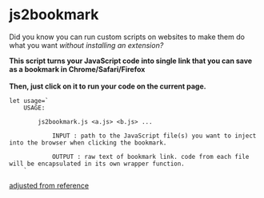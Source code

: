 # js2bookmark

Did you know you can run custom scripts on websites to make them do what you want *without installing an extension?* 

**This script turns your JavaScript code into single link that you can save as a bookmark in Chrome/Safari/Firefox**
<br><br>
**Then, just click on it to run your code on the current page.**

```
let usage=`
	USAGE:

		js2bookmark.js <a.js> <b.js> ...

			INPUT : path to the JavaScript file(s) you want to inject into the browser when clicking the bookmark.

			OUTPUT : raw text of bookmark link. code from each file will be encapsulated in its own wrapper function.
	`
```

[adjusted from reference](https://github.com/mrcoles/bookmarklet)
